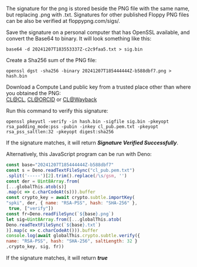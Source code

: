The signature for the png is stored beside the PNG file with the same name, but replacing .png with .txt.  Signatures for other published Floppy PNG files can be also be verified at floppypng.com/sigs/<domain name>.

Save the signature on a personal computer that has OpenSSL available, and convert the Base64 to binary.  It will look something like this:

```plaintext
base64 -d 20241207T183553337Z-c2c9faa5.txt > sig.bin
```

Create a Sha256 sum of the PNG file:

```plaintext
openssl dgst -sha256 -binary 20241207T185444444Z-b588dbf7.png > hash.bin
```
Download a Compute Land public key from a trusted place other than where you obtained the PNG:   
[CL@CL](https://compute.land/cl_pub.pem.txt "Compute Land Public key"), [CL@ORCID](https://orcid.org/0009-0001-4480-7776 "ORCID") or [CL@Wayback](https://web.archive.org/web/20240220010505/orng.org/cl_pub.pem.txt "Wayback Machine copy of Compute Land Public key")


Run this command to verify this signature:
```plaintext
openssl pkeyutl -verify -in hash.bin -sigfile sig.bin -pkeyopt rsa_padding_mode:pss -pubin -inkey cl_pub.pem.txt -pkeyopt rsa_pss_saltlen:32 -pkeyopt digest:sha256
```

If the signature matches, it will return ***Signature Verified Successfully***.

Alternatively, this JavaScript program can be run with Deno:

```javascript
const base="20241207T185444444Z-b588dbf7"
const s = Deno.readTextFileSync("cl_pub.pem.txt")
.split('-----')[2].trim().replace(/\s/gsm, '')
const der = Uint8Array.from(
[...globalThis.atob(s)]
.map(c => c.charCodeAt(s))).buffer
const crypto_key = await crypto.subtle.importKey(
"spki", der, { name: "RSA-PSS", hash: "SHA-256" },
 true, ["verify"])
const fr=Deno.readFileSync(`${base}.png`)
let sig=Uint8Array.from([...globalThis.atob(
Deno.readTextFileSync(`${base}.txt`)
)].map(c => c.charCodeAt())).buffer
console.log(await globalThis.crypto.subtle.verify({
name: "RSA-PSS", hash: "SHA-256", saltLength: 32 }
,crypto_key, sig, fr))
```
If the signature matches, it will return ***true***
